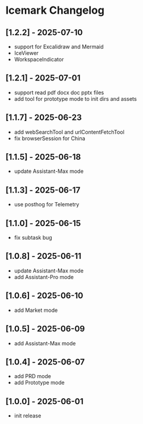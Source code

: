 # Icemark Changelog

## [1.2.2] - 2025-07-10
- support for Excalidraw and Mermaid
- IceViewer
- WorkspaceIndicator 

## [1.2.1] - 2025-07-01
- support read pdf docx doc pptx files
- add tool for prototype mode to init dirs and assets

## [1.1.7] - 2025-06-23
- add webSearchTool and urlContentFetchTool
- fix browserSession for China

## [1.1.5] - 2025-06-18
- update Assistant-Max mode

## [1.1.3] - 2025-06-17
- use posthog for Telemetry

## [1.1.0] - 2025-06-15
- fix subtask bug

## [1.0.8] - 2025-06-11
- update Assistant-Max mode
- add Assistant-Pro mode

## [1.0.6] - 2025-06-10
- add Market mode

## [1.0.5] - 2025-06-09
- add Assistant-Max mode

## [1.0.4] - 2025-06-07 
- add PRD mode
- add Prototype mode

## [1.0.0] - 2025-06-01

- init release